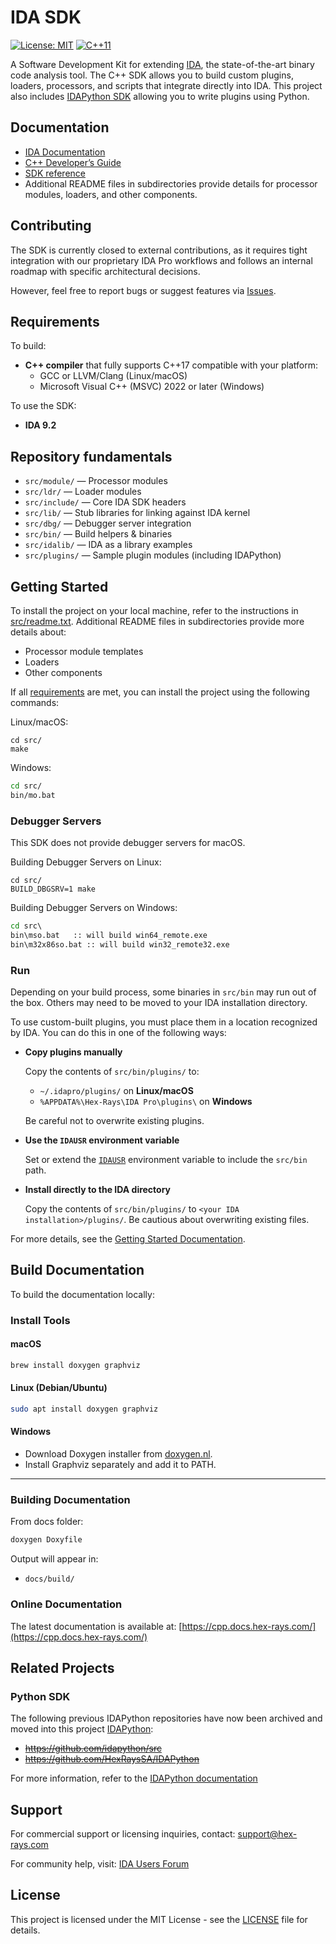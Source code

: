 # IDA SDK

[![License: MIT](https://img.shields.io/badge/License-MIT-yellow.svg)](https://opensource.org/licenses/MIT)
[![C++11](https://img.shields.io/badge/C++-17%2B-blue.svg)](https://isocpp.org/std/the-standard)  

A Software Development Kit for extending [IDA](https://hex-rays.com/ida-pro/), the state-of-the-art binary code analysis tool. The C++ SDK allows you to build custom plugins, loaders, processors, and scripts that integrate directly into IDA. This project also includes [IDAPython SDK](src/plugins/idapython/README.md) allowing you to write plugins using Python.  


## Documentation
- [IDA Documentation](https://docs.hex-rays.com/)
- [C++ Developer’s Guide](https://docs.hex-rays.com/developer-guide/c++-sdk)  
- [SDK reference](https://cpp.docs.hex-rays.com/)  
- Additional README files in subdirectories provide details for processor modules, loaders, and other components.

## Contributing

The SDK is currently closed to external contributions, as it requires tight integration with our proprietary IDA Pro workflows and follows an internal roadmap with specific architectural decisions.

However, feel free to report bugs or suggest features via [Issues](https://github.com/Hex-RaysSA/ida-sdk/issues).     

## Requirements

To build:

- **C++ compiler** that fully supports C++17 compatible with your platform:
    - GCC or LLVM/Clang (Linux/macOS)
    - Microsoft Visual C++ (MSVC) 2022 or later (Windows)

To use the SDK:

- **IDA 9.2**

## Repository fundamentals 

- `src/module/` — Processor modules  
- `src/ldr/` — Loader modules  
- `src/include/` — Core IDA SDK headers  
- `src/lib/` — Stub libraries for linking against IDA kernel  
- `src/dbg/` — Debugger server integration  
- `src/bin/` — Build helpers & binaries  
- `src/idalib/` — IDA as a library examples  
- `src/plugins/` — Sample plugin modules (including IDAPython)  

## Getting Started

To install the project on your local machine, refer to the instructions in [src/readme.txt](src/readme.txt).
Additional README files in subdirectories provide more details about:

- Processor module templates
- Loaders
- Other components

If all [requirements](#requirements) are met, you can install the project using the following commands:

Linux/macOS:
```shell
cd src/
make
```

Windows:
```cmd
cd src/
bin/mo.bat
```

### Debugger Servers

This SDK does not provide debugger servers for macOS.

Building Debugger Servers on Linux:
```shell
cd src/
BUILD_DBGSRV=1 make
```

Building Debugger Servers on Windows:
```cmd
cd src\
bin\mso.bat   :: will build win64_remote.exe
bin\m32x86so.bat :: will build win32_remote32.exe
```

### Run

Depending on your build process, some binaries in `src/bin` may run out of the box. Others may need to be moved to your IDA installation directory.

To use custom-built plugins, you must place them in a location recognized by IDA. You can do this in one of the following ways:

- **Copy plugins manually**

    Copy the contents of `src/bin/plugins/` to:

    - `~/.idapro/plugins/` on **Linux/macOS**
    - `%APPDATA%\Hex-Rays\IDA Pro\plugins\` on **Windows**

    Be careful not to overwrite existing plugins.

- **Use the `IDAUSR` environment variable**

    Set or extend the [`IDAUSR`](https://docs.hex-rays.com/user-guide/user-interface/menu-bar/windows/environment-variables) environment variable to include the `src/bin` path.

- **Install directly to the IDA directory**

    Copy the contents of `src/bin/plugins/` to `<your IDA installation>/plugins/`.
    Be cautious about overwriting existing files.

For more details, see the [Getting Started Documentation](https://docs.hex-rays.com/developer-guide/c++-sdk/c++-sdk-getting-started).

## Build Documentation

To build the documentation locally:

### Install Tools

#### macOS
```bash
brew install doxygen graphviz
```

#### Linux (Debian/Ubuntu)
```bash
sudo apt install doxygen graphviz
```

#### Windows
- Download Doxygen installer from [doxygen.nl](https://www.doxygen.nl/download.html).
- Install Graphviz separately and add it to PATH.

---

### Building Documentation

From docs folder:
```bash
doxygen Doxyfile
```

Output will appear in:
- `docs/build/` 

### Online Documentation

The latest documentation is available at: [https://cpp.docs.hex-rays.com/](https://cpp.docs.hex-rays.com/)


## Related Projects

### Python SDK

The following previous IDAPython repositories have now been archived and moved into this project [IDAPython](src/plugins/idapython/README.md):

- ~~https://github.com/idapython/src~~
- ~~https://github.com/HexRaysSA/IDAPython~~

For more information, refer to the [IDAPython documentation](https://docs.hex-rays.com/developer-guide/idapython)

## Support

For commercial support or licensing inquiries, contact: support@hex-rays.com

For community help, visit:
[IDA Users Forum](https://community.hex-rays.com/c/idas/api-sdk/15)


## License

This project is licensed under the MIT License - see the [LICENSE](LICENSE) file for details.
